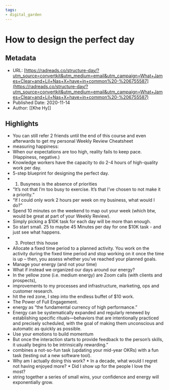 ```yaml
---
tags: 
- digital_garden
---
```

# How to design the perfect day

## Metadata
* URL: [https://radreads.co/structure-day/?utm_source=convertkit&utm_medium=email&utm_campaign=What+James+Clear+and+Lil+Nas+X+have+in+common%20-%206755587](https://radreads.co/structure-day/?utm_source=convertkit&utm_medium=email&utm_campaign=What+James+Clear+and+Lil+Nas+X+have+in+common%20-%206755587)
* Published Date: 2020-11-14
* Author: [[Khe Hy]]

## Highlights
* You can still refer 2 friends until the end of this course and even afterwards to get my personal Weekly Review Cheatsheet
* measuring happiness:
* When our expectations are too high, reality fails to keep pace. (Happiness, negative.)
* Knowledge workers have the capacity to do 2-4 hours of high-quality work per day.
* 5-step blueprint for designing the perfect day.
* 1. Busyness is the absence of priorities
* “It’s not that I’m too busy to exercise. It’s that I’ve chosen to not make it a priority.“
* “If I could only work 2 hours per week on my business, what would I do?”
* Spend 10 minutes on the weekend to map out your week (which btw, would be great at part of your Weekly Review).
* Simply picking a $10K task for each day will be more than enough.
* So start small. 25 to maybe 45 Minutes per day for one $10K task - and just see what happens.
* 3. Protect this house
* Allocate a fixed time period to a planned activity. You work on the activity during the fixed time period and stop working on it once the time is up – then, you assess whether you’ve reached your planned goals.
* Manage your energy (and not your time)
* What if instead we organized our days around our energy?
* In the yellow zone (i.e. medium energy) are Zoom calls (with clients and prospects),
* improvements to my processes and infrastructure, marketing, ops and customer research.
* hit the red zone, I step into the endless buffet of $10 work.
* The Power of Full Engagement.
* energy as “the fundamental currency of high performance.”
* Energy can be systematically expanded and regularly renewed by establishing specific rituals—behaviors that are intentionally practiced and precisely scheduled, with the goal of making them unconscious and automatic as quickly as possible.
* Use your emotions to build momentum
* But once the interaction starts to provide feedback to the person’s skills, it usually begins to be intrinsically rewarding.”
* combines a not-so-fun task (updating your mid-year OKRs) with a fun task (testing out a new software tool).
* Why am I actually doing this work? * In a decade, what would I regret not having enjoyed more? * Did I show up for the people I love the most?
* string together a series of small wins, your confidence and energy will exponentially grow.